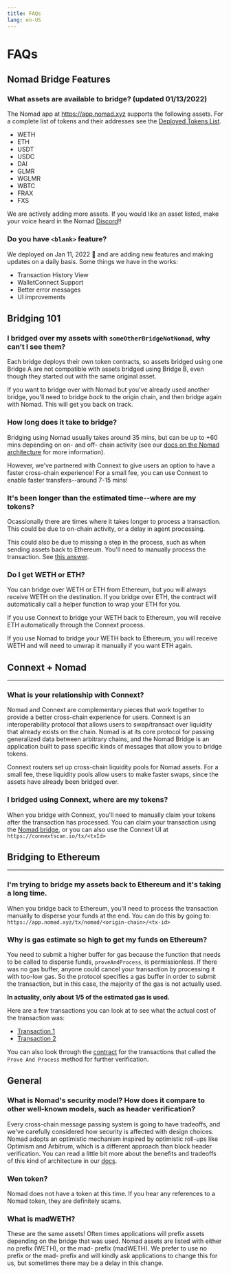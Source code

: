 ```yaml
---
title: FAQs
lang: en-US
---
```


# FAQs

## Nomad Bridge Features

### What assets are available to bridge? (updated 01/13/2022)

The Nomad app at https://app.nomad.xyz supports the following assets. For a complete list of tokens and their addresses see the [Deployed Tokens List](./deployed-tokens.md).

* WETH
* ETH
* USDT
* USDC
* DAI
* GLMR
* WGLMR
* WBTC
* FRAX
* FXS

We are actively adding more assets. If you would like an asset listed, make your voice heard in the Nomad [Discord](https://discord.gg/RurtmJApqm)!!

### Do you have `<blank>` feature?

We deployed on Jan 11, 2022 🚀 and are adding new features and making updates on a daily basis. Some things we have in the works:

* Transaction History View
* WalletConnect Support
* Better error messages
* UI improvements

## Bridging 101

### I bridged over my assets with `someOtherBridgeNotNomad`, why can’t I see them?

Each bridge deploys their own token contracts, so assets bridged using one Bridge A are not compatible with assets bridged using Bridge B, even though they started out with the same original asset.

If you want to bridge over with Nomad but you've already used another bridge, you'll need to bridge _back_ to the origin chain, and then bridge again with Nomad. This will get you back on track.

### How long does it take to bridge?

Bridging using Nomad usually takes around 35 mins, but can be up to +60 mins depending on on- and off- chain activity (see our [docs on the Nomad architecture](../index.md) for more information).

However, we've partnered with Connext to give users an option to have a faster cross-chain experience! For a small fee, you can use Connext to enable faster transfers--around 7-15 mins!

### It's been longer than the estimated time--where are my tokens?

Ocassionally there are times where it takes longer to process a transaction. This could be due to on-chain activity, or a delay in agent processing.

This could also be due to missing a step in the process, such as when sending assets back to Ethereum. You'll need to manually process the transaction. See [this answer](#why-is-gas-estimate-so-high-to-get-my-funds-on-ethereum).

### Do I get WETH or ETH?

You can bridge over WETH or ETH from Ethereum, but you will always receive WETH on the destination. If you bridge over ETH, the contract will automatically call a helper function to wrap your ETH for you.

If you use Connext to bridge your WETH back to Ethereum, you will receive ETH automatically through the Connext process.

If you use Nomad to bridge your WETH back to Ethereum, you will receive WETH and will need to unwrap it manually if you want ETH again.

## Connext + Nomad
----
### What is your relationship with Connext?

Nomad and Connext are complementary pieces that work together to provide a better cross-chain experience for users. Connext is an interoperability protocol that allows users to swap/transact over liquidity that already exists on the chain. Nomad is at its core protocol for passing generalized data between arbitrary chains, and the Nomad Bridge is an application built to pass specific kinds of messages that allow you to bridge tokens.

Connext routers set up cross-chain liquidity pools for Nomad assets. For a small fee, these liquidity pools allow users to make faster swaps, since the assets have already been bridged over.

### I bridged using Connext, where are my tokens?

When you bridge with Connext, you'll need to manually claim your tokens after the transaction has processed. You can claim your transaction using the [Nomad bridge](https://app.nomad.xyz), or you can also use the Connext UI at `https://connextscan.io/tx/<txId>`

## Bridging to Ethereum
------

### I'm trying to bridge my assets back to Ethereum and it's taking a long time.

When you bridge back to Ethereum, you'll need to process the transaction manually to disperse your funds at the end. You can do this by going to:
`https://app.nomad.xyz/tx/nomad/<origin-chain>/<tx-id>`

### Why is gas estimate so high to get my funds on Ethereum?

You need to submit a higher buffer for gas because the function that needs to be called to disperse funds, `proveAndProcess`, is permissionless. If there was no gas buffer, anyone could cancel your transaction by processing it with too-low gas. So the protocol specifies a gas buffer in order to submit the transaction, but in this case, the majority of the gas is not actually used.

**In actuality, only about 1/5 of the estimated gas is used.**

Here are a few transactions you can look at to see what the actual cost of the transaction was:
* [Transaction 1](https://etherscan.io/tx/0x60e20861d22a6931d9731e0c00dcd6984857140c86cf83f94be888e7af5bab91)
* [Transaction 2](https://etherscan.io/tx/0x73bae115015885371b295daad8225493571b6963f550cd1d7b009c00921b9b91)

You can also look through the [contract](https://etherscan.io/address/0x049b51e531fd8f90da6d92ea83dc4125002f20ef) for the transactions that called the `Prove And Process` method for further verification.

## General

### What is Nomad's security model? How does it compare to other well-known models, such as header verification?

Every cross-chain message passing system is going to have tradeoffs, and we've carefully considered how security is affected with design choices. Nomad adopts an optimistic mechanism inspired by optimistic roll-ups like Optimism and Arbitrum, which is a different approach than block header verification. You can read a little bit more about the benefits and tradeoffs of this kind of architecture in our [docs](https://docs.nomad.xyz/#benefits-and-trade-offs-of-the-nomad-architecture).

### Wen token?

Nomad does not have a token at this time. If you hear any references to a Nomad token, they are definitely scams.

### What is madWETH?

These are the same assets! Often times applications will prefix assets depending on the bridge that was used. Nomad assets are listed with either no prefix (WETH), or the mad- prefix (madWETH). We prefer to use no prefix or the mad- prefix and will kindly ask applications to change this for us, but sometimes there may be a delay in this change.
